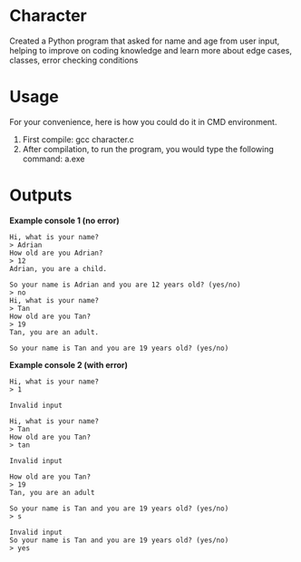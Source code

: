 # Character
Created a Python program that asked for name and age from user input, helping to improve on coding knowledge and learn more about edge cases, classes, error checking conditions

# Usage
For your convenience, here is how you could do it in CMD environment.

1. First compile: gcc character.c
2. After compilation, to run the program, you would type the following command: a.exe

# Outputs
**Example console 1 (no error)**
```
Hi, what is your name?
> Adrian
How old are you Adrian?
> 12
Adrian, you are a child.

So your name is Adrian and you are 12 years old? (yes/no)
> no
Hi, what is your name?
> Tan
How old are you Tan?
> 19
Tan, you are an adult.

So your name is Tan and you are 19 years old? (yes/no)
```

**Example console 2 (with error)**
```
Hi, what is your name?
> 1
```
```
Invalid input

Hi, what is your name?
> Tan
How old are you Tan?
> tan
```
```
Invalid input

How old are you Tan?
> 19
Tan, you are an adult

So your name is Tan and you are 19 years old? (yes/no)
> s
```
```
Invalid input
So your name is Tan and you are 19 years old? (yes/no)
> yes
```

